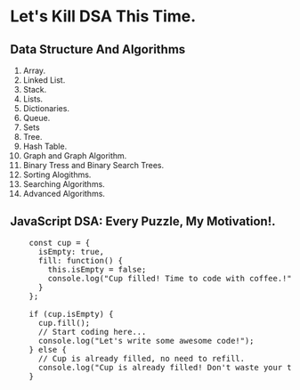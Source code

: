# Let's Kill DSA This Time.
## Data Structure And Algorithms
  1. Array.
  2. Linked List.
  3. Stack.
  4. Lists.
  5. Dictionaries.
  6. Queue.
  7. Sets
  8. Tree.
  9. Hash Table.
  10. Graph and Graph Algorithm.
  11. Binary Tress and Binary Search Trees.
  12. Sorting Alogithms.
  13. Searching Algorithms.
  14. Advanced Algorithms.


## JavaScript DSA: Every Puzzle, My Motivation!.
<pre>
    const cup = {
      isEmpty: true,
      fill: function() {
        this.isEmpty = false;
        console.log("Cup filled! Time to code with coffee.!");
      }  
    };

    if (cup.isEmpty) {
      cup.fill();
      // Start coding here...
      console.log("Let's write some awesome code!");
    } else {
      // Cup is already filled, no need to refill.
      console.log("Cup is already filled! Don't waste your time let's together dive into coding!");
    }
</pre>

